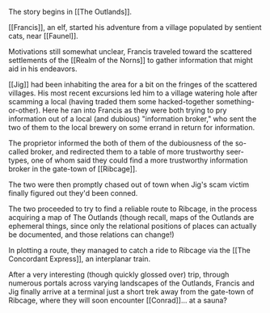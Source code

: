 The story begins in [[The Outlands]]. 

[[Francis]], an elf, started his adventure from a village populated by sentient cats, near [[Faunel]].  

Motivations still somewhat unclear, Francis traveled toward the scattered settlements of the [[Realm of the Norns]] to gather information that might aid in his endeavors.  

[[Jig]] had been inhabiting the area for a bit on the fringes of the scattered villages. His most recent excursions led him to a village watering hole after scamming a local (having traded them some hacked-together something-or-other). Here he ran into Francis as they were both trying to pry information out of a local (and dubious) "information broker," who sent the two of them to the local brewery on some errand in return for information. 

The proprietor informed the both of them of the dubiousness of the so-called broker, and redirected them to a table of more trustworthy seer-types, one of whom said they could find a more trustworthy information broker in the gate-town of [[Ribcage]].

The two were then promptly chased out of town when Jig's scam victim finally figured out they'd been conned.

The two proceeded to try to find a reliable route to Ribcage, in the process acquiring a map of The Outlands (though recall, maps of the Outlands are ephemeral things, since only the relational positions of places can actually be documented, and those relations can change!)

In plotting a route, they managed to catch a ride to Ribcage via the [[The Concordant Express]], an interplanar train.

After a very interesting (though quickly glossed over) trip, through numerous portals across varying landscapes of the Outlands, Francis and Jig finally arrive at a terminal just a short trek away from the gate-town of Ribcage, where they will soon encounter [[Conrad]]... at a sauna?